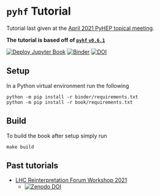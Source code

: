 # `pyhf` Tutorial

Tutorial last given at the [April 2021 PyHEP topical meeting](https://indico.cern.ch/event/985425/).

**The tutorial is based off of [`pyhf` `v0.6.1`](https://pypi.org/project/pyhf/0.6.1/)**

[![Deploy Jupyter Book](https://github.com/pyhf/pyhf-tutorial/workflows/Deploy%20Jupyter%20Book/badge.svg?branch=main)](https://pyhf.github.io/pyhf-tutorial/)
[![Binder](https://mybinder.org/badge_logo.svg)](https://mybinder.org/v2/gh/pyhf/pyhf-tutorial/main)
[![DOI](https://zenodo.org/badge/DOI/10.5281/zenodo.4670321.svg)](https://doi.org/10.5281/zenodo.4670321)

## Setup

In a Python virtual environment run the following

```
python -m pip install -r binder/requirements.txt
python -m pip install -r book/requirements.txt
```

## Build

To build the book after setup simply run

```
make build
```

## Past tutorials

- [LHC Reinterpretation Forum Workshop 2021](https://indico.cern.ch/event/982553/contributions/4219487/)
   - [![Zenodo DOI](https://zenodo.org/badge/339543089.svg)](https://zenodo.org/badge/latestdoi/339543089)
